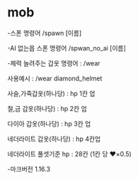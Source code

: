 # mob
-스폰 명령어 /spawn [이름]

-AI 없는몹 스폰 명령어 /spwan_no_ai [이름]

-체력 늘려주는 갑옷 명령어 : /wear

  사용예시 : /wear diamond_helmet
  
  사슬,가죽갑옷(하나당) : hp 1칸 업
  
  철,금 갑옷(하나당) : hp 2칸 업   
  
  다이아 갑옷(하나당) : hp 3칸 업
  
  네더라이트 갑옷(하나당) : hp 4칸업

  네더라이트 풀셋기준 hp : 28칸 (1칸 당 ❤×0.5)

-마크버전 1.16.3
